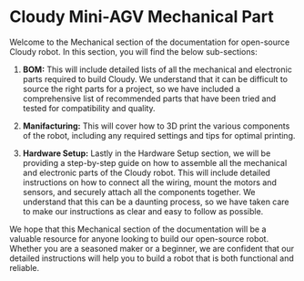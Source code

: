 # Cloudy Mini-AGV Mechanical Part
Welcome to the Mechanical section of the documentation for open-source Cloudy robot. In this section, you will find the below sub-sections:
<style>
a:link { text-decoration: none; }
a:visited { text-decoration: none; }
a:hover { text-decoration: none; }
a:active { text-decoration: none; }
</style>

1. **[BOM](/mini-agv/mechanical/bomMechanical/):**
This will include detailed lists of all the mechanical and electronic parts required to build Cloudy. We understand that it can be difficult to source the right parts for a project, so we have included a comprehensive list of recommended parts that have been tried and tested for compatibility and quality.

2. **[Manifacturing](/mini-agv/mechanical/manifacturing/):**
This will cover how to 3D print the various components of the robot, including any required settings and tips for optimal printing.

3. **[Hardware Setup](/mini-agv/mechanical/hardwareSetup/):**
Lastly in the Hardware Setup section, we will be providing a step-by-step guide on how to assemble all the mechanical and electronic parts of the Cloudy robot. This will include detailed instructions on how to connect all the wiring, mount the motors and sensors, and securely attach all the components together. We understand that this can be a daunting process, so we have taken care to make our instructions as clear and easy to follow as possible.

We hope that this Mechanical section of the documentation will be a valuable resource for anyone looking to build our open-source robot. Whether you are a seasoned maker or a beginner, we are confident that our detailed instructions will help you to build a robot that is both functional and reliable.
